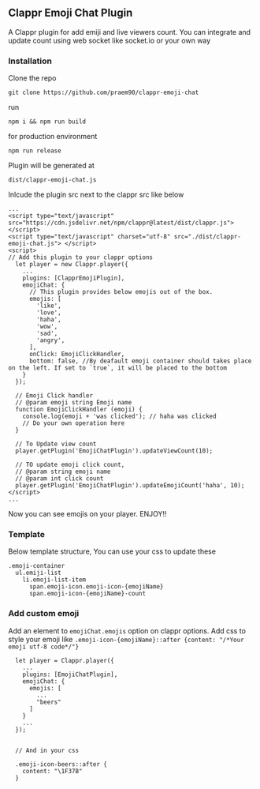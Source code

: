 ## Clappr Emoji Chat Plugin
A Clappr plugin for add emiji and live viewers count. You can integrate and update count using web socket like socket.io or your own way

### Installation
Clone the repo 


`git clone https://github.com/praem90/clappr-emoji-chat`

run 

`npm i && npm run build`

for production environment

`npm run release`

Plugin will be generated at

`dist/clappr-emoji-chat.js`

Inlcude the plugin src next to the clappr src like below

```
...
<script type="text/javascript" src="https://cdn.jsdelivr.net/npm/clappr@latest/dist/clappr.js"></script>
<script type="text/javascript" charset="utf-8" src="./dist/clappr-emoji-chat.js"> </script>
<script>
// Add this plugin to your clappr options 
  let player = new Clappr.player({
    ...
    plugins: [ClapprEmojiPlugin],
    emojiChat: {
      // This plugin provides below emojis out of the box.
      emojis: [
        'like',
        'love',
        'haha',
        'wow',
        'sad',
        'angry',
      ],
      onClick: EmojiClickHandler,
      bottom: false, //By deafault emoji container should takes place on the left. If set to `true`, it will be placed to the bottom 
    }
  });
  
  // Emoji Click handler
  // @param emoji string Emoji name 
  function EmojiClickHandler (emoji) {
    console.log(emoji + 'was clicked'); // haha was clicked 
    // Do your own operation here
  }

  // To Update view count
  player.getPlugin('EmojiChatPlugin').updateViewCount(10);
  
  // TO update emoji click count, 
  // @param string emoji name
  // @param int click count
  player.getPlugin('EmojiChatPlugin').updateEmojiCount('haha', 10);
</script>
...
```
Now you can see emojis on your player. ENJOY!!

### Template

Below template structure, You can use your css to update these

```
.emoji-container
  ul.emiji-list
    li.emoji-list-item
      span.emoji-icon.emoji-icon-{emojiName}
      span.emoji-icon-{emojiName}-count
```

### Add custom emoji

Add an element to `emojiChat.emojis` option on clappr options. Add css to style your emoji like `.emoji-icon-{emojiName}::after {content: "/*Your emoji utf-8 code*/"}`

```
  let player = Clappr.player({
    ...
    plugins: [EmojiChatPlugin],
    emojiChat: {
      emojis: [
        ...
        "beers"
      ]
    }
    ...
  });


  // And in your css

  .emoji-icon-beers::after {
    content: "\1F37B"
  }
```
